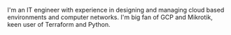 I'm an IT engineer with experience in designing and managing cloud based environments and computer networks. I'm big fan of GCP and Mikrotik, keen user of Terraform and Python.
